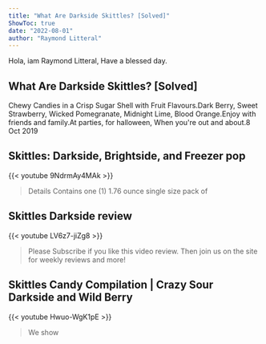 ```yaml
---
title: "What Are Darkside Skittles? [Solved]"
ShowToc: true 
date: "2022-08-01"
author: "Raymond Litteral" 
---
```


Hola, iam Raymond Litteral, Have a blessed day.
## What Are Darkside Skittles? [Solved]
Chewy Candies in a Crisp Sugar Shell with Fruit Flavours.Dark Berry, Sweet Strawberry, Wicked Pomegranate, Midnight Lime, Blood Orange.Enjoy with friends and family.At parties, for halloween, When you're out and about.8 Oct 2019

## Skittles: Darkside, Brightside, and Freezer pop
{{< youtube 9NdrmAy4MAk >}}
>Details Contains one (1) 1.76 ounce single size pack of 

## Skittles Darkside review
{{< youtube LV6z7-jiZg8 >}}
>Please Subscribe if you like this video review. Then join us on the site for weekly reviews and more!

## Skittles Candy Compilation | Crazy Sour Darkside and Wild Berry
{{< youtube Hwuo-WgK1pE >}}
>We show 

